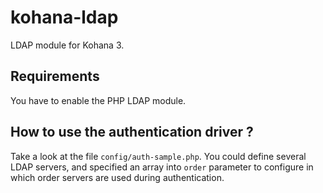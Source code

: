 kohana-ldap
================

LDAP module for Kohana 3.

Requirements
------------

You have to enable the PHP LDAP module.

How to use the authentication driver ?
--------------------------------------

Take a look at the file `config/auth-sample.php`. You could define several LDAP
servers, and specified an array into `order` parameter to configure in which
order servers are used during authentication.

